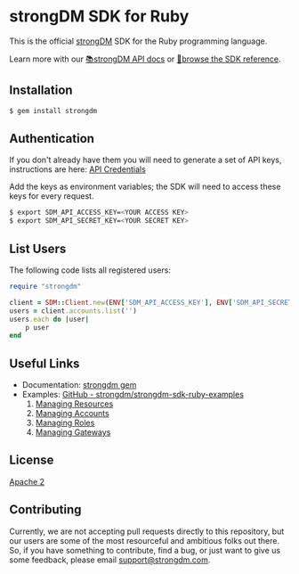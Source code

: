 # strongDM SDK for Ruby

This is the official [strongDM](https://www.strongdm.com/) SDK for the Ruby programming language.

Learn more with our [📚strongDM API docs](https://www.strongdm.com/docs/api/) or [📓browse the SDK reference](https://www.rubydoc.info/gems/strongdm).


## Installation

```bash
$ gem install strongdm
```

## Authentication

If you don't already have them you will need to generate a set of API keys, instructions are here: [API Credentials](https://www.strongdm.com/docs/admin-guide/api-credentials/)

Add the keys as environment variables; the SDK will need to access these keys for every request.
```bash
$ export SDM_API_ACCESS_KEY=<YOUR ACCESS KEY>
$ export SDM_API_SECRET_KEY=<YOUR SECRET KEY>
```

## List Users
The following code lists all registered users:

```ruby
require "strongdm"

client = SDM::Client.new(ENV['SDM_API_ACCESS_KEY'], ENV['SDM_API_SECRET_KEY'])
users = client.accounts.list('')
users.each do |user|
	p user
end
```

## Useful Links

* Documentation:  [strongdm gem](https://www.rubydoc.info/gems/strongdm)
* Examples: [GitHub - strongdm/strongdm-sdk-ruby-examples](https://github.com/strongdm/strongdm-sdk-ruby-examples)
	1. [Managing Resources](https://github.com/strongdm/strongdm-sdk-ruby-examples/tree/master/1_managing_resources)
	2. [Managing Accounts](https://github.com/strongdm/strongdm-sdk-ruby-examples/tree/master/2_managing_accounts)
	3. [Managing Roles](https://github.com/strongdm/strongdm-sdk-ruby-examples/tree/master/3_managing_roles)
	4. [Managing Gateways](https://github.com/strongdm/strongdm-sdk-ruby-examples/tree/master/4_managing_gateways)
   
## License

[Apache 2](https://github.com/strongdm/strongdm-sdk-ruby/blob/master/LICENSE)

## Contributing 

Currently, we are not accepting pull requests directly to this repository, but our users are some of the most resourceful and ambitious folks out there. So, if you have something to contribute, find a bug, or just want to give us some feedback, please email <support@strongdm.com>.